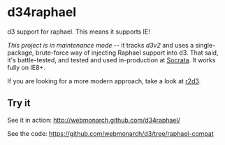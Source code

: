 d34raphael
==========

d3 support for raphael. This means it supports IE!

*This project is in maintenance mode* -- it tracks *d3v2* and uses a single-package,
brute-force way of injecting Raphael support into d3. That said, it's
battle-tested, and tested and used in-production at [Socrata](https://github.com/socrata).
It works fully on IE8+.

If you are looking for a more modern approach, take a look at [r2d3](https://github.com/mhemesath/r2d3/).

## Try it

See it in action: http://webmonarch.github.com/d34raphael/

See the code: https://github.com/webmonarch/d3/tree/raphael-compat

